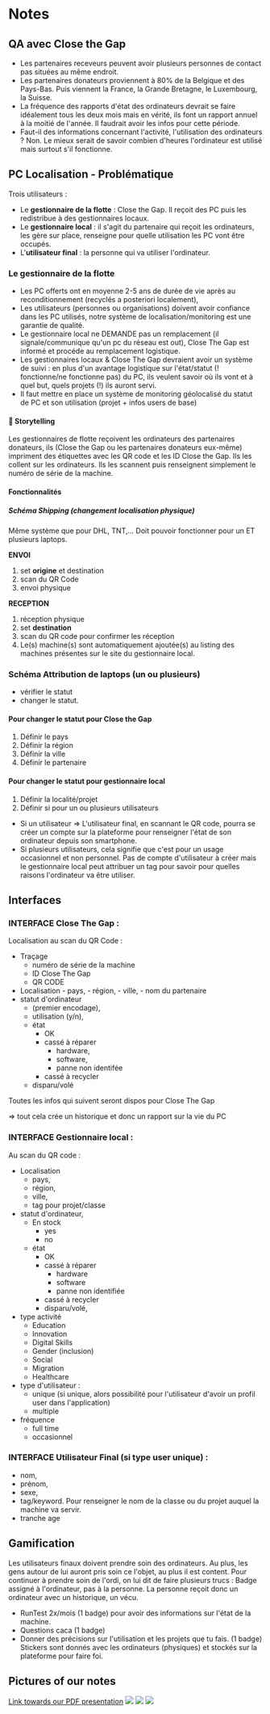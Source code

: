 # Notes

## QA avec Close the Gap
- Les partenaires receveurs peuvent avoir plusieurs personnes de contact pas situées au même endroit.
- Les partenaires donateurs proviennent à 80% de la Belgique et des Pays-Bas. Puis viennent la France, la Grande Bretagne, le Luxembourg, la Suisse.
- La fréquence des rapports d'état des ordinateurs devrait se faire idéalement tous les deux mois mais en vérité, ils font un rapport annuel à la moitié de l'année. Il faudrait avoir les infos pour cette période.
- Faut-il des informations concernant l'activité, l'utilisation des ordinateurs ? Non. Le mieux serait de savoir combien d'heures l'ordinateur est utilisé mais surtout s'il fonctionne.

## PC Localisation - Problématique

Trois utilisateurs :
- Le **gestionnaire de la flotte** : Close the Gap. Il reçoit des PC puis les redistribue à des gestionnaires locaux.
- Le **gestionnaire local** : il s'agit du partenaire qui reçoit les ordinateurs, les gère sur place, renseigne pour quelle utilisation les PC vont être occupés.
- L'**utilisateur final** : la personne qui va utiliser l'ordinateur.

### Le gestionnaire de la flotte

- Les PC offerts ont en moyenne 2-5 ans de durée de vie après au reconditionnement (recyclés a posteriori localement),
- Les utilisateurs (personnes ou organisations) doivent avoir confiance dans les PC utilisés, notre système de localisation/monitoring est une garantie de qualité.
- Le gestionnaire local ne DEMANDE pas un remplacement (il signale/communique qu'un pc du réseau est out), Close The Gap est informé et procéde au remplacement logistique. 
- Les gestionnaires locaux & Close The Gap devraient avoir un système de suivi : en plus d'un avantage logistique sur l'état/statut (! fonctionne/ne fonctionne pas) du PC, ils veulent savoir où ils vont et à quel but, quels projets (!) ils auront servi.
- Il faut mettre en place un système de monitoring géolocalisé du statut de PC et son utilisation (projet + infos users de base)

#### 📜 Storytelling 
Les gestionnaires de flotte reçoivent les ordinateurs des partenaires donateurs, ils (Close the Gap ou les partenaires donateurs eux-même) impriment des étiquettes avec les QR code et les ID Close the Gap. Ils les collent sur les ordinateurs. Ils les scannent puis renseignent simplement le numéro de série de la machine.

#### Fonctionnalités

##### Schéma Shipping (changement localisation physique)
Même système que pour DHL, TNT,... Doit pouvoir fonctionner pour un ET plusieurs laptops.

**ENVOI**

1. set **origine** et destination
2. scan du QR Code
3. envoi physique

**RECEPTION**

1. réception physique
2. set **destination**
3. scan du QR code pour confirmer les réception
4. Le(s) machine(s) sont automatiquement ajoutée(s) au listing des machines présentes sur le site du gestionnaire local.

### Schéma Attribution de laptops (un ou plusieurs)
- vérifier le statut
- changer le statut.

#### Pour changer le statut pour Close the Gap
1. Définir le pays
2. Définir la région
3. Définir la ville
4. Définir le partenaire

#### Pour changer le statut pour gestionnaire local
1. Définir la localité/projet
2. Définir si pour un ou plusieurs utilisateurs
- Si un utilisateur => L'utilisateur final, en scannant le QR code, pourra se créer un compte sur la plateforme pour renseigner l'état de son ordinateur depuis son smartphone.
- Si plusieurs utilisateurs, cela signifie que c'est pour un usage occasionnel et non personnel. Pas de compte d'utilisateur à créer mais le gestionnaire local peut attribuer un tag pour savoir pour quelles raisons l'ordinateur va être utiliser.


## Interfaces

### INTERFACE Close The Gap : 
Localisation au scan du QR Code :
- Traçage
    - numéro de série de la machine
    - ID Close The Gap
    - QR CODE
- Localisation
        - pays, 
        - région, 
        - ville, 
        - nom du partenaire
- statut d'ordinateur 
    - (premier encodage), 
    - utilisation (y/n), 
    - état 
        - OK
        - cassé à réparer
            - hardware, 
            - software, 
            - panne non identifée 
        - cassé à recycler
    - disparu/volé

Toutes les infos qui suivent seront dispos pour Close The Gap

=> tout cela crée un historique et donc un rapport sur la vie du PC

### INTERFACE Gestionnaire local :
Au scan du QR code :
- Localisation
    - pays, 
    - région, 
    - ville, 
    - tag pour projet/classe
- statut d'ordinateur, 
    - En stock
        - yes
        - no
    - état
        - OK
        - cassé à réparer 
            - hardware 
            - software 
            - panne non identifiée
        - cassé à recycler 
        - disparu/volé, 
- type activité
    - Education
    - Innovation
    - Digital Skills
    - Gender (inclusion)
    - Social
    - Migration
    - Healthcare
- type d'utilisateur : 
    - unique (si unique, alors possibilité pour l'utilisateur d'avoir un profil user dans l'application)
    - multiple
- fréquence 
    - full time
    - occasionnel

### INTERFACE Utilisateur Final (si type user unique) : 
- nom, 
- prénom, 
- sexe, 
- tag/keyword. Pour renseigner le nom de la classe ou du projet auquel la machine va servir.
- tranche age


## Gamification

Les utilisateurs finaux doivent prendre soin des ordinateurs. Au plus, les gens autour de lui auront pris soin ce l'objet, au plus il est content.
Pour continuer à prendre soin de l'ordi, on lui dit de faire plusieurs trucs : 
Badge assigné à l'ordinateur, pas à la personne. La personne reçoit donc un ordinateur avec un historique, un vécu.
- RunTest 2x/mois (1 badge) pour avoir des informations sur l'état de la machine.
- Questions caca (1 badge)
- Donner des précisions sur l'utilisation et les projets que tu fais. (1 badge)
Stickers sont donnés avec les ordinateurs (physiques) et stockés sur la plateforme pour faire foi.

## Pictures of our notes

[Link towards our PDF presentation](doc/AppTheGap_ShortPresentation.pdf)
![](doc/lapgap-architectue.jpeg)
![](doc/lapgap-prescreens.jpeg)
![](doc/AppTheGap_visual.jpeg)